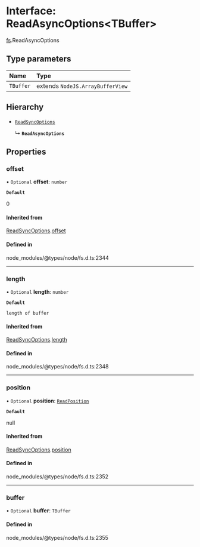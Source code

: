 # Interface: ReadAsyncOptions<TBuffer\>

[fs](../modules/fs.md).ReadAsyncOptions

## Type parameters

| Name | Type |
| :------ | :------ |
| `TBuffer` | extends `NodeJS.ArrayBufferView` |

## Hierarchy

- [`ReadSyncOptions`](fs.ReadSyncOptions.md)

  ↳ **`ReadAsyncOptions`**

## Properties

### offset

• `Optional` **offset**: `number`

**`Default`**

0

#### Inherited from

[ReadSyncOptions](fs.ReadSyncOptions.md).[offset](fs.ReadSyncOptions.md#offset)

#### Defined in

node_modules/@types/node/fs.d.ts:2344

___

### length

• `Optional` **length**: `number`

**`Default`**

`length of buffer`

#### Inherited from

[ReadSyncOptions](fs.ReadSyncOptions.md).[length](fs.ReadSyncOptions.md#length)

#### Defined in

node_modules/@types/node/fs.d.ts:2348

___

### position

• `Optional` **position**: [`ReadPosition`](../types/fs.ReadPosition.md)

**`Default`**

null

#### Inherited from

[ReadSyncOptions](fs.ReadSyncOptions.md).[position](fs.ReadSyncOptions.md#position)

#### Defined in

node_modules/@types/node/fs.d.ts:2352

___

### buffer

• `Optional` **buffer**: `TBuffer`

#### Defined in

node_modules/@types/node/fs.d.ts:2355
